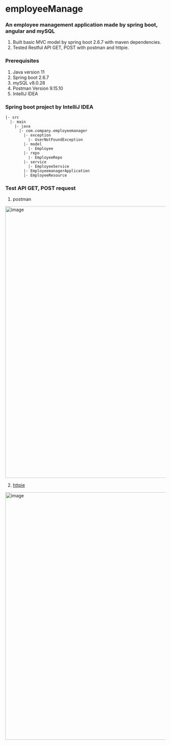 # employeeManage

### An employee management application made by spring boot, angular and mySQL

1. Built basic MVC model by spring boot 2.6.7 with maven dependencies.
2. Tested Restful API GET, POST with postman and httpie.


### Prerequisites

1. Java version 11
2. Spring boot 2.6.7
3. mySQL v8.0.28
4. Postman Version 9.15.10
5. IntelliJ IDEA

### Spring boot project by IntelliJ IDEA

```
|- src
  |- main
    |- java
      |- com.company.employeemanager
        |- exception
          |- UserNotFoundException
        |- model
          |- Employee
        |- repo
          |- EmployeeRepo
        |- service
          |- EmployeeService
        |- EmployeemanagerApplication
        |- EmployeeResource
```

### Test API GET, POST request
1. postman

<img width="853" alt="image" src="https://user-images.githubusercontent.com/39740066/170165628-15571f87-aab1-4216-8d2b-a5f2b9908980.png">

2. [httpie](https://httpie.io/cli)

<img width="777" alt="image" src="https://user-images.githubusercontent.com/39740066/170165702-34d1ee73-9aef-45ca-9cb5-057acafabfec.png">

